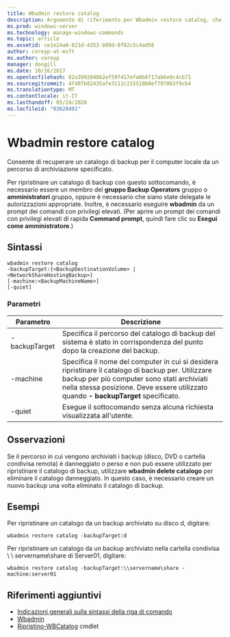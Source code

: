 ```yaml
---
title: Wbadmin restore catalog
description: Argomento di riferimento per Wbadmin restore catalog, che consente di recuperare un catalogo di backup per il computer locale da un percorso di archiviazione specificato.
ms.prod: windows-server
ms.technology: manage-windows-commands
ms.topic: article
ms.assetid: ce1e24a0-821d-4353-b09d-8f82c5c4ad56
author: coreyp-at-msft
ms.author: coreyp
manager: dongill
ms.date: 10/16/2017
ms.openlocfilehash: 82a399284862ef59f417efa0b6f17ab6e8c4cb71
ms.sourcegitcommit: 4f407b82435afe3111c215510b0ef797863f9cb4
ms.translationtype: MT
ms.contentlocale: it-IT
ms.lasthandoff: 05/24/2020
ms.locfileid: "83820491"
---
```

# <a name="wbadmin-restore-catalog"></a>Wbadmin restore catalog

Consente di recuperare un catalogo di backup per il computer locale da un percorso di archiviazione specificato.

Per ripristinare un catalogo di backup con questo sottocomando, è necessario essere un membro del **gruppo Backup Operators** gruppo o **amministratori** gruppo, oppure è necessario che siano state delegate le autorizzazioni appropriate. Inoltre, è necessario eseguire **wbadmin** da un prompt dei comandi con privilegi elevati. (Per aprire un prompt dei comandi con privilegi elevati di rapida **Command prompt**, quindi fare clic su **Esegui come amministratore**.)

## <a name="syntax"></a>Sintassi

```
wbadmin restore catalog
-backupTarget:{<BackupDestinationVolume> | <NetworkShareHostingBackup>}
[-machine:<BackupMachineName>]
[-quiet]
```

### <a name="parameters"></a>Parametri

|Parametro|Descrizione|
|---------|-----------|
|-backupTarget|Specifica il percorso del catalogo di backup del sistema è stato in corrispondenza del punto dopo la creazione del backup.|
|-machine|Specifica il nome del computer in cui si desidera ripristinare il catalogo di backup per. Utilizzare backup per più computer sono stati archiviati nella stessa posizione. Deve essere utilizzato quando **- backupTarget** specificato.|
|-quiet|Esegue il sottocomando senza alcuna richiesta visualizzata all'utente.|

## <a name="remarks"></a>Osservazioni

Se il percorso in cui vengono archiviati i backup (disco, DVD o cartella condivisa remota) è danneggiato o perso e non può essere utilizzato per ripristinare il catalogo di backup, utilizzare **wbadmin delete catalogo** per eliminare il catalogo danneggiato. In questo caso, è necessario creare un nuovo backup una volta eliminato il catalogo di backup.

## <a name="examples"></a>Esempi

Per ripristinare un catalogo da un backup archiviato su disco d, digitare:
```
wbadmin restore catalog -backupTarget:d
```
Per ripristinare un catalogo da un backup archiviato nella cartella condivisa \\ \\ servername\share di Server01, digitare:
```
wbadmin restore catalog -backupTarget:\\servername\share -machine:server01
```

## <a name="additional-references"></a>Riferimenti aggiuntivi

- [Indicazioni generali sulla sintassi della riga di comando](command-line-syntax-key.md)
-   [Wbadmin](wbadmin.md)
-   [Ripristino-WBCatalog](https://technet.microsoft.com/library/jj902437.aspx) cmdlet